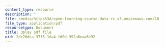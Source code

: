 ```yaml
---
content_type: resource
description: ''
file: /media/https%3A/open-learning-course-data-rc.s3.amazonaws.com/18-085-computational-science-and-engineering-i-fall-2008/2dc20dca37f51da4fd9d392a6eaa6e92_4B9aIlwEZcQ.pdf
file_type: application/pdf
resourcetype: Document
title: 3play pdf file
uid: 2dc20dca-37f5-1da4-fd9d-392a6eaa6e92
---
```

